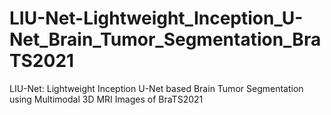 # LIU-Net-Lightweight_Inception_U-Net_Brain_Tumor_Segmentation_BraTS2021
LIU-Net: Lightweight Inception U-Net based Brain Tumor Segmentation using Multimodal 3D MRI Images of BraTS2021
